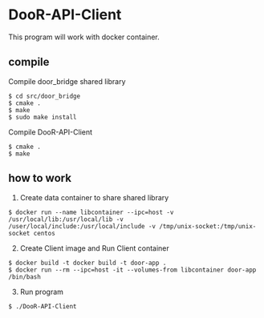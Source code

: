 # DooR-API-Client
This program will work with docker container.


## compile

Compile door_bridge shared library 
```console
$ cd src/door_bridge
$ cmake .
$ make
$ sudo make install
```

Compile DooR-API-Client
```console
$ cmake .
$ make
```

## how to work
1. Create data container to share shared library
```console
$ docker run --name libcontainer --ipc=host -v /usr/local/lib:/usr/local/lib -v /user/local/include:/usr/local/include -v /tmp/unix-socket:/tmp/unix-socket centos
```

2. Create Client image and Run Client container
```console
$ docker build -t docker build -t door-app .
$ docker run --rm --ipc=host -it --volumes-from libcontainer door-app /bin/bash
```

3. Run program
```console
$ ./DooR-API-Client
```
